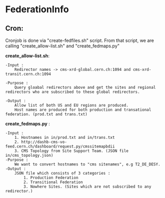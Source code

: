 # FederationInfo

Cron:
----
Cronjob is done via "create-fedfiles.sh" script. From that script, we are calling "create_allow-list.sh" and "create_fedmaps.py" 

 **create_allow-list.sh**:
	
	-Input : 
		Redirector names -> cms-xrd-global.cern.ch:1094 and cms-xrd-transit.cern.ch:1094
 
	-Purpose : 
		Query gloabal redirectors above and get the sites and regional redirectors who are subscribed to these global redirectors. 
	
	-Output : 
		Allow list of both US and EU regions are produced. 
		Host names are produced for both production and transational federation. (prod.txt and trans.txt)

  **create_fedmaps.py** :
	
	-Input : 
		1. Hostnames in in/prod.txt and in/trans.txt
		2. http://dashb-cms-vo-feed.cern.ch/dashboard/request.py/cmssitemapbdii
		3. CMS Topology from Site Support Team. (JSON file in/cms_topology.json)
	-Purpose :	
		We want to convert hostnames to "cms sitenames", e.g T2_DE_DESY. 
	-Output :
		JSON file which consists of 3 categories :
			1. Production Federation
			2. Transitional Federation
			3. Nowhere Sites. (Sites which are not subscribed to any redirector.)
